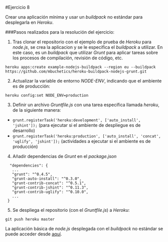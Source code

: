 #Ejercicio 8

Crear una aplicación mínima y usar un _buildpack_ no estándar para desplegarla en _Heroku_.
 
###Pasos realizados para la resolución del ejercicio:

1. Tras clonar el repositorio con el ejemplo de prueba de _Heroku_ para _node.js_, se crea la aplicacion y se le especifica el _buildpack_ a utilizar. En este caso, es un _buildpack_ que utilizar _Grunt_ para aplicar tareas sobre los procesos de compilación, revisión de código, etc.

 `heroku apps:create example-nodejs-buildpack --region eu --buildpack https://github.com/mbuchetics/heroku-buildpack-nodejs-grunt.git`

2. Actualizar la variable de entorno _NODE-ENV_, indicando que el ambiente es de producción:

 `heroku config:set NODE_ENV=production`

3. Definir un archivo _Gruntfile.js_ con una tarea específica llamada _heroku_, de la siguiente manera:

 - `grunt.registerTask('heroku:development', ['auto_install', 'jshint']);` (para ejecutar si el ambiente de despliegue es de desarrollo)
 - `grunt.registerTask('heroku:production', ['auto_install', 'concat', 'uglify', 'jshint']);` (actividades a ejecutar si el ambiente es de producción)
 
4. Añadir dependencias de _Grunt_ en el _package.json_

 ```
   "dependencies": {
	...
    "grunt": "^0.4.5",
    "grunt-auto-install": "^0.3.0",
    "grunt-contrib-concat": "^0.5.1",
    "grunt-contrib-jshint": "^0.11.3",
    "grunt-contrib-uglify": "^0.10.0",
    ...
  }
 ```
 
5. Se despliega el repositorio (con el _Gruntfile.js_) a _Heroku_:

 `git push heroku master`
 
La aplicación básica de _node.js_ desplegada con el _buildpack_ no estándar se puede acceder desde [aquí](https://example-nodejs-buildpack.herokuapp.com/).

